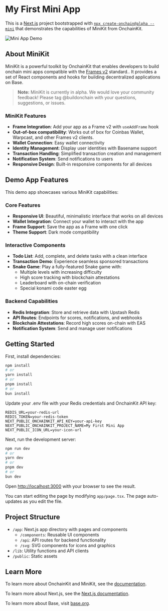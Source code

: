 # My First Mini App

This is a [Next.js](https://nextjs.org) project bootstrapped with [`npx create-onchain@alpha --mini`](https://docs.base.org/builderkits/minikit/getting-started) that demonstrates the capabilities of MiniKit from OnchainKit.

![Mini App Demo](public/Mini-App.gif)

## About MiniKit

MiniKit is a powerful toolkit by OnchainKit that enables developers to build onchain mini apps compatible with the [Frames v2](https://docs.farcaster.xyz/developers/frames/v2/getting-started) standard.. It provides a set of React components and hooks for building decentralized applications on Base.

> **Note:** MiniKit is currently in alpha. We would love your community feedback! Please tag @buildonchain with your questions, suggestions, or issues.

### MiniKit Features

- **Frame Integration**: Add your app as a Frame v2 with `useAddFrame` hook
- **Out-of-box compatibility**: Works out of box for Coinbas Wallet, Warpcast, and other Frames v2 clients.
- **Wallet Connection**: Easy wallet connectivity 
- **Identity Management**: Display user identities with Basename support
- **Transaction Handling**: Simplified transaction creation and management
- **Notification System**: Send notifications to users
- **Responsive Design**: Built-in responsive components for all devices

## Demo App Features

This demo app showcases various MiniKit capabilities:

### Core Features

- **Responsive UI**: Beautiful, minimalistic interface that works on all devices
- **Wallet Integration**: Connect your wallet to interact with the app
- **Frame Support**: Save the app as a Frame with one click
- **Theme Support**: Dark mode compatibility

### Interactive Components

- **Todo List**: Add, complete, and delete tasks with a clean interface
- **Transaction Demo**: Experience seamless sponsored transactions
- **Snake Game**: Play a fully-featured Snake game with:
  - Multiple levels with increasing difficulty
  - High score tracking with blockchain attestations
  - Leaderboard with on-chain verification
  - Special konami code easter egg

### Backend Capabilities

- **Redis Integration**: Store and retrieve data with Upstash Redis
- **API Routes**: Endpoints for scores, notifications, and webhooks
- **Blockchain Attestations**: Record high scores on-chain with EAS
- **Notification System**: Send and manage user notifications

## Getting Started

First, install dependencies:

```bash
npm install
# or
yarn install
# or
pnpm install
# or
bun install
```

Update your .env file with your Redis credentials and OnchainKit API key:

```
REDIS_URL=your-redis-url
REDIS_TOKEN=your-redis-token
NEXT_PUBLIC_ONCHAINKIT_API_KEY=your-api-key
NEXT_PUBLIC_ONCHAINKIT_PROJECT_NAME=My First Mini App
NEXT_PUBLIC_ICON_URL=your-icon-url
```

Next, run the development server:

```bash
npm run dev
# or
yarn dev
# or
pnpm dev
# or
bun dev
```

Open [http://localhost:3000](http://localhost:3000) with your browser to see the result.

You can start editing the page by modifying `app/page.tsx`. The page auto-updates as you edit the file.

## Project Structure

- `/app`: Next.js app directory with pages and components
  - `/components`: Reusable UI components
  - `/api`: API routes for backend functionality
  - `/svg`: SVG components for icons and graphics
- `/lib`: Utility functions and API clients
- `/public`: Static assets

## Learn More

To learn more about OnchainKit and MiniKit, see the [documentation](https://docs.base.org/builderkits/minikit/getting-started).

To learn more about Next.js, see the [Next.js documentation](https://nextjs.org/docs).

To learn more about Base, visit [base.org](https://base.org/builders/minikit).
